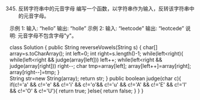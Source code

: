 345. 反转字符串中的元音字母
编写一个函数，以字符串作为输入，反转该字符串中的元音字母。

示例 1:
输入: “hello”
输出: “holle”
示例 2:
输入: “leetcode”
输出: “leotcede”
说明:
元音字母不包含字母"y"。

class Solution {
    public String reverseVowels(String s) {
        char[] array=s.toCharArray();
        int left=0;
        int right=s.length()-1;
        while(left<right){
            while(left<right && judge(array[left])) left++;
            while(left<right && judge(array[right])) right--;
            char tmp=array[left];
            array[left++]=array[right];
            array[right--]=tmp;
        }   
        String str=new String(array);
        return str;
    }
    public boolean judge(char c){
        if(c!='a' && c!='e' && c!='i' && c!='o'&& c!='u' && c!='A' && c!='E' && c!='I' && c!='O' & c!='U'){
            return true;
        }else{
            return false;
        }
    }
}
